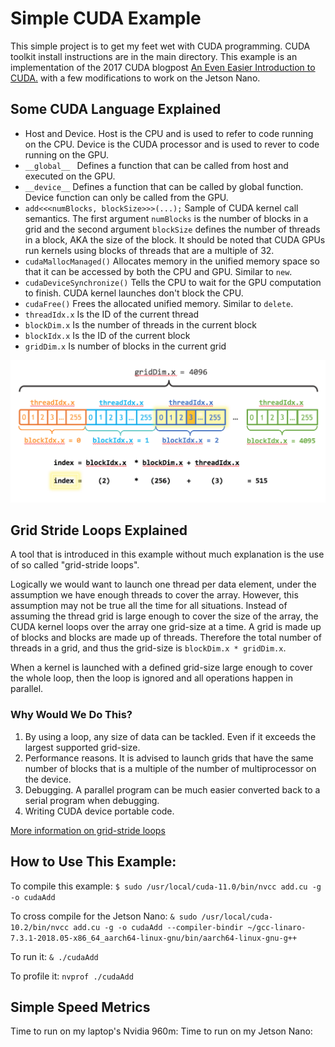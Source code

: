 # Simple CUDA Example
This simple project is to get my feet wet with CUDA programming. CUDA toolkit 
install instructions are in the main directory. This example is an 
implementation of the 2017 CUDA blogpost [An Even Easier Introduction to CUDA.](https://developer.nvidia.com/blog/even-easier-introduction-cuda/)
with a few modifications to work on the Jetson Nano.

## Some CUDA Language Explained
* Host and Device. Host is the CPU and is used to refer to code running on the 
  CPU. Device is the CUDA processor and is used to rever to code running on the GPU.
* `__global__ ` Defines a function that can be called from host and executed on 
  the GPU.
* `__device__` Defines a function that can be called by global function. Device
  function can only be called from the GPU.
* `add<<<numBlocks, blockSize>>>(...);` Sample of CUDA 
  kernel call semantics. The first argument `numBlocks` is the number of blocks 
  in a grid and the second argument `blockSize` defines the number of threads
  in a block, AKA the size of the block. It should be noted that CUDA GPUs run 
  kernels using blocks of threads that are a multiple of 32.
* `cudaMallocManaged()` Allocates memory in the unified memory space so that it 
  can be accessed by both the CPU and GPU. Similar to `new`.
* `cudaDeviceSynchronize()` Tells the CPU to wait for the GPU computation to
  finish. CUDA kernel launches don't block the CPU. 
* `cudaFree()` Frees the allocated unified memory. Similar to `delete`.
* `threadIdx.x` Is the ID of the current thread
* `blockDim.x`  Is the number of threads in the current block
* `blockIdx.x` Is the ID of the current block
* `gridDim.x` Is number of blocks in the current grid

![CUDA Indexing. Source Nvida, "An Even Easier Introduction to CUDA"](cuda_indexing.png)

## Grid Stride Loops Explained
A tool that is introduced in this example without much explanation is the use of 
so called "grid-stride loops".

Logically we would want to launch one thread per data element, under the 
assumption we have enough threads to cover the array. However, this assumption
may not be true all the time for all situations. Instead of assuming the 
thread grid is large enough to cover the size of the array, the CUDA kernel 
loops over the array one grid-size at a time. A grid is made up of blocks and
blocks are made up of threads. Therefore the total number of threads in a grid,
and thus the grid-size is `blockDim.x * gridDim.x`.

When a kernel is launched with a defined grid-size large enough to cover the
whole loop, then the loop is ignored and all operations happen in parallel. 

### Why Would We Do This?
1. By using a loop, any size of data can be tackled. Even if it exceeds the
   largest supported grid-size. 
2. Performance reasons. It is advised to launch grids that have the same
   number of blocks that is a multiple of the number of multiprocessor on the
   device.
3. Debugging. A parallel program can be much easier converted back to a serial
   program when debugging. 
4. Writing CUDA device portable code.

[More information on grid-stride loops](https://developer.nvidia.com/blog/parallelforall/cuda-pro-tip-write-flexible-kernels-grid-stride-loops/)

## How to Use This Example:

To compile this example:
`$ sudo /usr/local/cuda-11.0/bin/nvcc add.cu -g -o cudaAdd` 

To cross compile for the Jetson Nano:
`& sudo /usr/local/cuda-10.2/bin/nvcc add.cu -g -o cudaAdd --compiler-bindir ~/gcc-linaro-7.3.1-2018.05-x86_64_aarch64-linux-gnu/bin/aarch64-linux-gnu-g++`

To run it:
`& ./cudaAdd`

To profile it:
`nvprof ./cudaAdd`

## Simple Speed Metrics

Time to run on my laptop's Nvidia 960m: 
Time to run on my Jetson Nano: 
